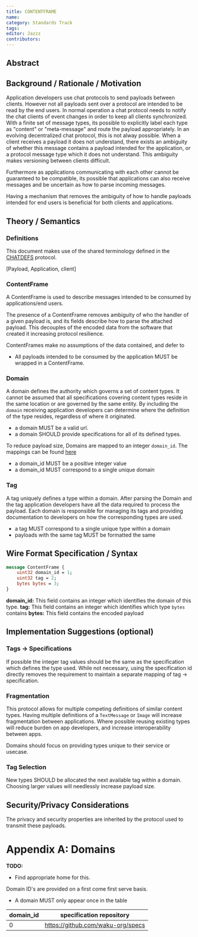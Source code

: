 ```yaml
---
title: CONTENTFRAME
name: 
category: Standards Track
tags: 
editor: Jazzz
contributors:
---
```


## Abstract


## Background / Rationale / Motivation

Application developers use chat protocols to send payloads between clients. However not all payloads sent over a protocol are intended to be read by the end users. In normal operation a chat protocol needs to notify the chat clients of event changes in order to keep all clients synchronized. With a finite set of message types, its possible to explicitly label each type as "content" or "meta-message" and route the payload appropriately. In an evolving decentralized chat protocol, this is not alway possible. When a client receives a payload it does not understand, there exists an ambiguity of whether this message contains a payload intended for the application, or a protocol message type which it does not understand. This ambiguity makes versioning between clients difficult. 

Furthermore as applications communicating with each other cannot be guaranteed to be compatible, its possible that applications can also receive messages and be uncertain as how to parse incoming messages.

Having a mechanism that removes the ambiguity of how to handle payloads intended for end users is beneficial for both clients and applications.

## Theory / Semantics

### Definitions

This document makes use of the shared terminology defined in the [CHATDEFS]() protocol.

[Payload, Application, client]

### ContentFrame

A ContentFrame is used to describe messages intended to be consumed by applications/end users. 

The presence of a ContentFrame removes ambiguity of who the handler of a given payload is, and its fields describe how to parse the attached payload. This decouples of the encoded data from the software that created it increasing protocol resilience.

ContentFrames make no assumptions of the data contained, and defer to 

- All payloads intended to be consumed by the application MUST be wrapped in a ContentFrame.

### Domain

A domain defines the authority which governs a set of content types. It cannot be assumed that all specifications covering content types reside in the same location or are governed by the same entity. By including the `domain` receiving application developers can determine where the definition of the type resides, regardless of where it originated.

- a domain MUST be a valid url.
- a domain SHOULD provide specifications for all of its defined types.

To reduce payload size, Domains are mapped to an integer `domain_id`. The mappings can be found [here](#appendix-a-domains)

- a domain_id MUST be a positive integer value
- a domain_id MUST correspond to a single unique domain

### Tag

A tag uniquely defines a type within a domain. After parsing the Domain and the tag application developers have all the data required to process the payload. Each domain is responsible for managing its tags and providing documentation to developers on how the corresponding types are used.
 
- a tag MUST correspond to a single unique type within a domain
- payloads with the same tag MUST be formatted the same


## Wire Format Specification / Syntax

```protobuf
message ContentFrame {
    uint32 domain_id = 1;
    uint32 tag = 2;
    bytes bytes = 3;
}
```

**domain_id:** This field contains an integer which identifies the domain of this type.
**tag:** This field contains an integer which identifies which type `bytes` contains
**bytes:** This field contains the encoded payload 



## Implementation Suggestions (optional)

### Tags -> Specifications

If possible the integer tag values should be the same as the specification which defines the type used. While not necessary, using the specification id directly removes the requirement to maintain a separate mapping of tag -> specification. 

### Fragmentation

This protocol allows for multiple competing definitions of similar content types. Having multiple definitions of a `TextMessage` or `Image` will increase fragmentation between applications. Where possible reusing existing types will reduce burden on app developers, and increase interoperability between apps.

Domains should focus on providing types unique to their service or usecase.

### Tag Selection

New types SHOULD be allocated the next available tag within a domain. Choosing larger values will needlessly increase payload size.


## Security/Privacy Considerations

The privacy and security properties are inherited by the protocol used to transmit these payloads.


# Appendix A: Domains
**TODO:** 
- Find appropriate home for this.

Domain ID's are provided on a first come first serve basis.


- A domain MUST only appear once in the table

| domain_id |  specification repository |
|-----------|-------------------------------------|
| 0         |   https://github.com/waku-org/specs |   